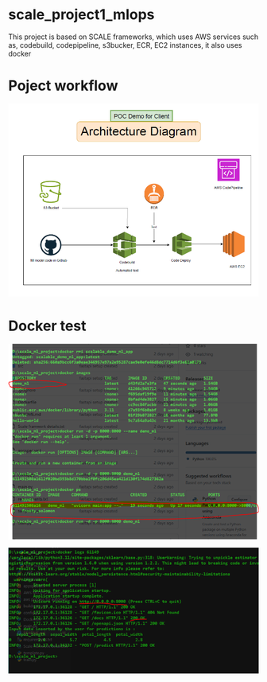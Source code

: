 # scale_project1_mlops


This project is based on SCALE frameworks, which uses AWS services such as, codebuild, codepipeline, s3bucker, ECR, EC2 instances, it also uses docker


# Poject workflow

![Project Workflow](Images/scale_ml_project_flow.png)

# Docker test
![dockertest](Images/dockertests.PNG)

![dockertest](Images/docker_test2.PNG)